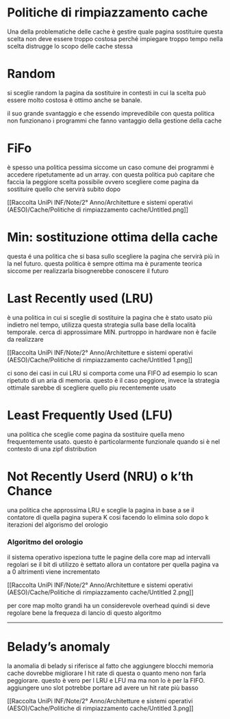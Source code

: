 # Politiche di rimpiazzamento cache

Una della problematiche delle cache è gestire quale pagina sostituire questa scelta non deve essere troppo costosa perché impiegare troppo tempo nella scelta distrugge lo scopo delle cache stessa

# Random

si sceglie random la pagina da sostituire in contesti in cui la scelta può essere molto costosa è ottimo anche se banale.

il suo grande svantaggio e che essendo imprevedibile con questa politica non funzionano i programmi che fanno vantaggio della gestione della cache

# FiFo

è spesso una politica pessima siccome un caso comune dei programmi è accedere ripetutamente ad un array. con questa politica può capitare che faccia la peggiore scelta possibile ovvero scegliere come pagina da sostituire quello che servirà subito dopo

[[Raccolta UniPi INF/Note/2° Anno/Architetture e sistemi operativi (AESO)/Cache/Politiche di rimpiazzamento cache/Untitled.png]]

# Min: sostituzione ottima della cache

questa é una politica che si basa sullo scegliere la pagina che servirà più in la nel futuro. questa politica è sempre ottima ma è puramente teorica siccome per realizzarla bisognerebbe conoscere il futuro

# Last Recently used (LRU)

è una politica in cui si sceglie di sostituire la pagina che è stato usato più indietro nel tempo, utilizza questa strategia sulla base della località temporale. cerca di approssimare MIN. purtroppo in hardware non è facile da realizzare

[[Raccolta UniPi INF/Note/2° Anno/Architetture e sistemi operativi (AESO)/Cache/Politiche di rimpiazzamento cache/Untitled 1.png]]

ci sono dei casi in cui LRU si comporta come una FIFO  ad esempio lo scan ripetuto di un aria di memoria. questo è il caso peggiore, invece la strategia ottimale sarebbe di scegliere quello piu recentemente usato

# Least Frequently Used (LFU)

una politica che sceglie come pagina da sostituire quella meno frequentemente usato. questo è particolarmente funzionale quando si è nel contesto di una zipf distribution

# Not Recently Userd (NRU) o k’th Chance

una politica che approssima LRU e sceglie la pagina in base a se il contatore di quella pagina supera K cosi facendo lo elimina solo dopo k iterazioni del algorismo del orologio

### Algoritmo del orologio

il sistema operativo ispeziona tutte le pagine della core map ad intervalli regolari se il bit di utilizzo è settato allora un contatore per quella pagina va a 0 altrimenti viene incrementato

[[Raccolta UniPi INF/Note/2° Anno/Architetture e sistemi operativi (AESO)/Cache/Politiche di rimpiazzamento cache/Untitled 2.png]]

per core map molto grandi ha un considerevole overhead quindi si deve regolare bene la frequeza di lancio di questo algoritmo

---

# Belady’s anomaly

la anomalia di belady si riferisce al fatto che aggiungere blocchi memoria cache dovrebbe migliorare l hit rate di questa o quanto meno non farla peggiorare. questo è vero per l LRU e LFU ma ma non lo è per la FIFO. aggiungere uno slot potrebbe portare ad avere un hit rate più basso



[[Raccolta UniPi INF/Note/2° Anno/Architetture e sistemi operativi (AESO)/Cache/Politiche di rimpiazzamento cache/Untitled 3.png]]
